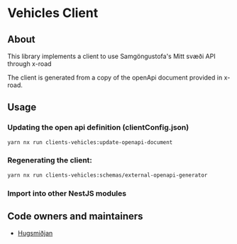 <!-- gitbook-navigation: "Driving License" -->

# Vehicles Client

## About

This library implements a client to use Samgöngustofa's Mitt svæði API through x-road

The client is generated from a copy of the openApi document provided in x-road.

## Usage

### Updating the open api definition (clientConfig.json)

```sh
yarn nx run clients-vehicles:update-openapi-document
```

### Regenerating the client:

```sh
yarn nx run clients-vehicles:schemas/external-openapi-generator
```

### Import into other NestJS modules

## Code owners and maintainers

- [Hugsmiðjan ](https://github.com/orgs/island-is/teams/hugsmidjan)
